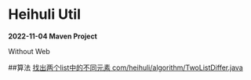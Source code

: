 # Heihuli Util
**2022-11-04 Maven Project**

Without Web

##算法
[找出两个list中的不同元素 com/heihuli/algorithm/TwoListDiffer.java](src/main/java/com/heihuli/algorithm/TwoListDiffer.java)